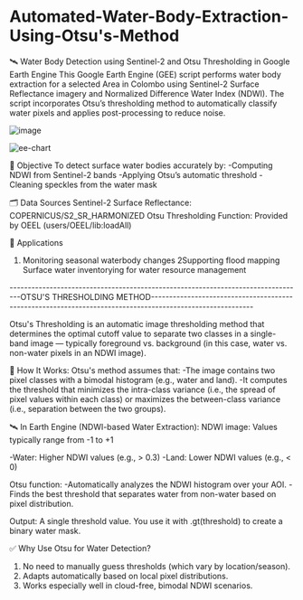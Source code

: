 # Automated-Water-Body-Extraction-Using-Otsu's-Method
🛰️ Water Body Detection using Sentinel-2 and Otsu Thresholding in Google Earth Engine
This Google Earth Engine (GEE) script performs water body extraction for a selected Area in Colombo using Sentinel-2 Surface Reflectance imagery and Normalized Difference Water Index (NDWI). The script incorporates Otsu’s thresholding method to automatically classify water pixels and applies post-processing to reduce noise.

![image](https://github.com/user-attachments/assets/93f3ba8c-6cab-4bae-9bed-99fa8685d06c)

![ee-chart](https://github.com/user-attachments/assets/0caae038-a02f-430b-9acf-89c5fd3eda9a)

📌 Objective
To detect surface water bodies accurately by:
-Computing NDWI from Sentinel-2 bands
-Applying Otsu’s automatic threshold
-Cleaning speckles from the water mask

🗂️ Data Sources
Sentinel-2 Surface Reflectance: COPERNICUS/S2_SR_HARMONIZED
Otsu Thresholding Function: Provided by OEEL (users/OEEL/lib:loadAll)

🧠 Applications
1. Monitoring seasonal waterbody changes
2Supporting flood mapping
Surface water inventorying for water resource management

---------------------------------------------------------------------------------OTSU'S THRESHOLDING METHOD----------------------------------------------------------------------------------------------------------

Otsu's Thresholding is an automatic image thresholding method that determines the optimal cutoff value to separate two classes in a single-band image — typically foreground vs. background (in this case, water vs. non-water pixels in an NDWI image).

🧠 How It Works:
Otsu's method assumes that:
-The image contains two pixel classes with a bimodal histogram (e.g., water and land).
-It computes the threshold that minimizes the intra-class variance (i.e., the spread of pixel values within each class) or maximizes the between-class variance (i.e., separation between the two groups).

🛰️ In Earth Engine (NDWI-based Water Extraction):
NDWI image: Values typically range from -1 to +1

-Water: Higher NDWI values (e.g., > 0.3)
-Land: Lower NDWI values (e.g., < 0)

Otsu function:
-Automatically analyzes the NDWI histogram over your AOI.
-Finds the best threshold that separates water from non-water based on pixel distribution.

Output:
A single threshold value.
You use it with .gt(threshold) to create a binary water mask.

✅ Why Use Otsu for Water Detection?
1. No need to manually guess thresholds (which vary by location/season).
2. Adapts automatically based on local pixel distributions.
3. Works especially well in cloud-free, bimodal NDWI scenarios.

